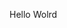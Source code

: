 Hello Wolrd






















































































































































































































































































































































































































































































































































































































































































































































































































































































































































































































































































































































































































































































































































































































































































































































































































































































































































































































































































































































































































































